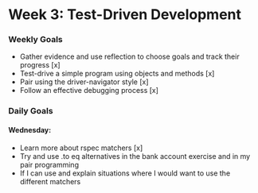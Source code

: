 # Week 3: Test-Driven Development

### Weekly Goals
* Gather evidence and use reflection to choose goals and track their progress [x]
* Test-drive a simple program using objects and methods [x]
* Pair using the driver-navigator style [x]
* Follow an effective debugging process [x]

### Daily Goals
#### Wednesday:
* Learn more about rspec matchers [x]
 * Try and use .to eq alternatives in the bank account exercise and in my pair programming
  * If I can use and explain situations where I would want to use the different matchers
